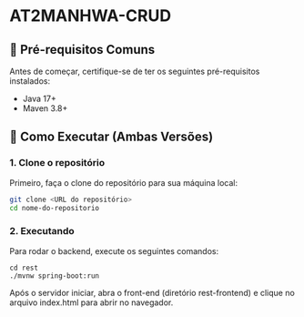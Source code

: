 # AT2MANHWA-CRUD 
## 🌟 Pré-requisitos Comuns
Antes de começar, certifique-se de ter os seguintes pré-requisitos instalados:

- Java 17+
- Maven 3.8+

## 🔄 Como Executar (Ambas Versões)

### 1. Clone o repositório
Primeiro, faça o clone do repositório para sua máquina local:
```bash
git clone <URL do repositório>
cd nome-do-repositorio
```
### 2. Executando 
Para rodar o backend, execute os seguintes comandos:
```
cd rest
./mvnw spring-boot:run
```
Após o servidor iniciar, abra o front-end (diretório rest-frontend) e clique no arquivo index.html para abrir no navegador. 

